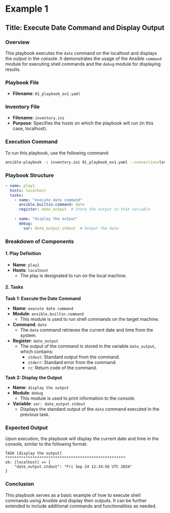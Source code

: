 # Example 1

## Title: Execute Date Command and Display Output

### Overview
This playbook executes the `date` command on the localhost and displays the output in the console. It demonstrates the usage of the Ansible `command` module for executing shell commands and the `debug` module for displaying results.

### Playbook File
- **Filename**: `01_playbook_ex1.yaml`

### Inventory File
- **Filename**: `inventory.ini`
- **Purpose**: Specifies the hosts on which the playbook will run (in this case, localhost).

### Execution Command
To run this playbook, use the following command:

```bash
ansible-playbook -i inventory.ini 01_playbook_ex1.yaml --connection=local
```

### Playbook Structure

```yaml
- name: play1
  hosts: localhost
  tasks:
    - name: "execute date command"
      ansible.builtin.command: date
      register: date_output  # Store the output in that variable
    
    - name: "display the output"
      debug:
        var: date_output.stdout  # Output the date 
```

### Breakdown of Components

#### 1. Play Definition
- **Name**: `play1`
- **Hosts**: `localhost`
  - The play is designated to run on the local machine.

#### 2. Tasks

**Task 1: Execute the Date Command**
- **Name**: `execute date command`
- **Module**: `ansible.builtin.command`
  - This module is used to run shell commands on the target machine.
- **Command**: `date`
  - The `date` command retrieves the current date and time from the system.
- **Register**: `date_output`
  - The output of the command is stored in the variable `date_output`, which contains:
    - `stdout`: Standard output from the command.
    - `stderr`: Standard error from the command.
    - `rc`: Return code of the command.

**Task 2: Display the Output**
- **Name**: `display the output`
- **Module**: `debug`
  - This module is used to print information to the console.
- **Variable**: `var: date_output.stdout`
  - Displays the standard output of the `date` command executed in the previous task.

### Expected Output
Upon execution, the playbook will display the current date and time in the console, similar to the following format:

```
TASK [display the output] *****************************************************
ok: [localhost] => {
    "date_output.stdout": "Fri Sep 24 12:34:56 UTC 2024"
}
```

### Conclusion
This playbook serves as a basic example of how to execute shell commands using Ansible and display their outputs. It can be further extended to include additional commands and functionalities as needed.

